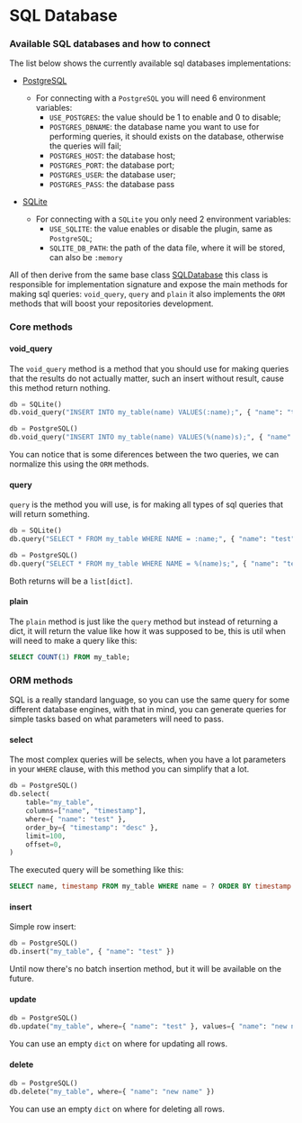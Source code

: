 # SQL Database

### Available SQL databases and how to connect

The list below shows the currently available sql databases implementations:

- [PostgreSQL](/etc/boilerplate/src/__core/plugins/database/sql/postgresql.py)
    - For connecting with a `PostgreSQL` you will need 6 environment variables:
        - `USE_POSTGRES`: the value should be 1 to enable and 0 to disable;
        - `POSTGRES_DBNAME`: the database name you want to use for performing queries,
        it should exists on the database, otherwise the queries will fail;
        - `POSTGRES_HOST`: the database host;
        - `POSTGRES_PORT`: the database port;
        - `POSTGRES_USER`: the database user;
        - `POSTGRES_PASS`: the database pass

- [SQLite](/etc/boilerplate/src/__core/plugins/database/sql/sqlite.py)
    - For connecting with a `SQLite` you only need 2 environment variables:
        - `USE_SQLITE`: the value enables or disable the plugin, same as `PostgreSQL`;
        - `SQLITE_DB_PATH`: the path of the data file, where it will be stored, can also be `:memory`

All of then derive from the same base class [SQLDatabase](/etc/boilerplate/src/__core/plugins/database/sql/database.py)
this class is responsible for implementation signature and expose the main
methods for making sql queries: `void_query`, `query` and `plain` it also
implements the `ORM` methods that will boost your repositories development.

### Core methods

#### void_query

The `void_query` method is a method that you should use for making queries that
the results do not actually matter, such an insert without result, cause this method return nothing.

```python
db = SQLite()
db.void_query("INSERT INTO my_table(name) VALUES(:name);", { "name": "test" })

db = PostgreSQL()
db.void_query("INSERT INTO my_table(name) VALUES(%(name)s);", { "name": "test" })
```

You can notice that is some diferences between the two queries, we can normalize
this using the `ORM` methods.

#### query

`query` is the method you will use, is for making all types of sql queries that
will return something.

```python
db = SQLite()
db.query("SELECT * FROM my_table WHERE NAME = :name;", { "name": "test" })

db = PostgreSQL()
db.query("SELECT * FROM my_table WHERE NAME = %(name)s;", { "name": "test" })
```

Both returns will be a `list[dict]`.

#### plain

The `plain` method is just like the `query` method but instead of returning a dict,
it will return the value like how it was supposed to be, this is util when will need to make
a query like this:

```sql
SELECT COUNT(1) FROM my_table;
```

### ORM methods

SQL is a really standard language, so you can use the same query for some different database engines,
with that in mind, you can generate queries for simple tasks based on what parameters will need to pass.

#### select

The most complex queries will be selects, when you have a lot parameters in your `WHERE` clause,
with this method you can simplify that a lot.

```python
db = PostgreSQL()
db.select(
    table="my_table",
    columns=["name", "timestamp"],
    where={ "name": "test" },
    order_by={ "timestamp": "desc" },
    limit=100,
    offset=0,
)
```

The executed query will be something like this:

```sql
SELECT name, timestamp FROM my_table WHERE name = ? ORDER BY timestamp DESC LIMIT 100 OFFSET 0;
```

#### insert

Simple row insert:

```python
db = PostgreSQL()
db.insert("my_table", { "name": "test" })
```

Until now there's no batch insertion method, but it will be available on the future.

#### update

```python
db = PostgreSQL()
db.update("my_table", where={ "name": "test" }, values={ "name": "new name" })
```

You can use an empty `dict` on where for updating all rows.

#### delete

```python
db = PostgreSQL()
db.delete("my_table", where={ "name": "new name" })
```

You can use an empty `dict` on where for deleting all rows.
